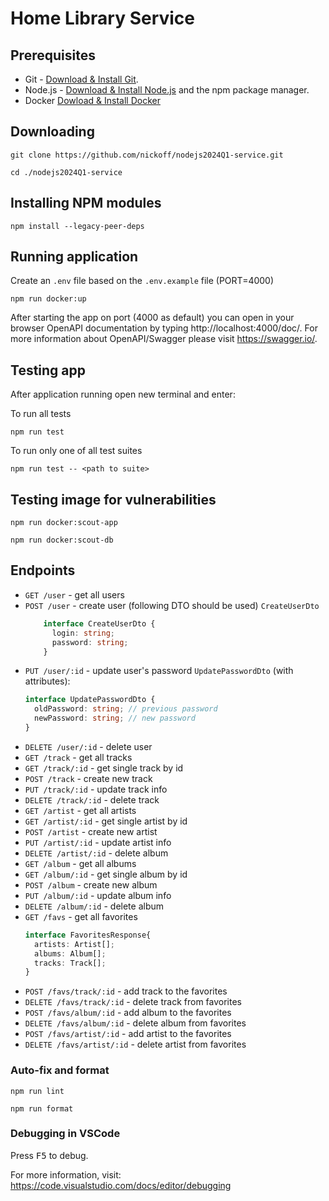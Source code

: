 # Home Library Service

## Prerequisites

- Git - [Download & Install Git](https://git-scm.com/downloads).
- Node.js - [Download & Install Node.js](https://nodejs.org/en/download/) and the npm package manager.
- Docker [Dowload & Install Docker](https://www.docker.com/get-started/)

## Downloading

```
git clone https://github.com/nickoff/nodejs2024Q1-service.git

cd ./nodejs2024Q1-service
```

## Installing NPM modules

```
npm install --legacy-peer-deps
```

## Running application

Create an ```.env``` file based on the ```.env.example``` file (PORT=4000)

```
npm run docker:up
```
After starting the app on port (4000 as default) you can open
in your browser OpenAPI documentation by typing http://localhost:4000/doc/.
For more information about OpenAPI/Swagger please visit https://swagger.io/.


## Testing app

After application running open new terminal and enter:

To run all tests

```
npm run test
```

To run only one of all test suites

```
npm run test -- <path to suite>
```
## Testing image for vulnerabilities

```
npm run docker:scout-app

npm run docker:scout-db
```

## Endpoints

 * `GET /user` - get all users
 * `POST /user` - create user (following DTO should be used)
      `CreateUserDto`
      ```typescript
          interface CreateUserDto {
            login: string;
            password: string;
          }
      ```
 * `PUT /user/:id` - update user's password
      `UpdatePasswordDto` (with attributes):
      ```typescript
      interface UpdatePasswordDto {
        oldPassword: string; // previous password
        newPassword: string; // new password
      }
      ```
 * `DELETE /user/:id` - delete user
 * `GET /track` - get all tracks
 * `GET /track/:id` - get single track by id
 * `POST /track` - create new track
 * `PUT /track/:id` - update track info
 * `DELETE /track/:id` - delete track
 * `GET /artist` - get all artists
 * `GET /artist/:id` - get single artist by id
 * `POST /artist` - create new artist
 * `PUT /artist/:id` - update artist info
 * `DELETE /artist/:id` - delete album
 * `GET /album` - get all albums
 * `GET /album/:id` - get single album by id
 * `POST /album` - create new album
 * `PUT /album/:id` - update album info
 * `DELETE /album/:id` - delete album
 * `GET /favs` - get all favorites
      ```typescript
      interface FavoritesResponse{
        artists: Artist[];
        albums: Album[];
        tracks: Track[];
      }
      ```
 * `POST /favs/track/:id` - add track to the favorites
 * `DELETE /favs/track/:id` - delete track from favorites
 * `POST /favs/album/:id` - add album to the favorites
 * `DELETE /favs/album/:id` - delete album from favorites
 * `POST /favs/artist/:id` - add artist to the favorites
 * `DELETE /favs/artist/:id` - delete artist from favorites



### Auto-fix and format

```
npm run lint
```

```
npm run format
```

### Debugging in VSCode

Press <kbd>F5</kbd> to debug.

For more information, visit: https://code.visualstudio.com/docs/editor/debugging
